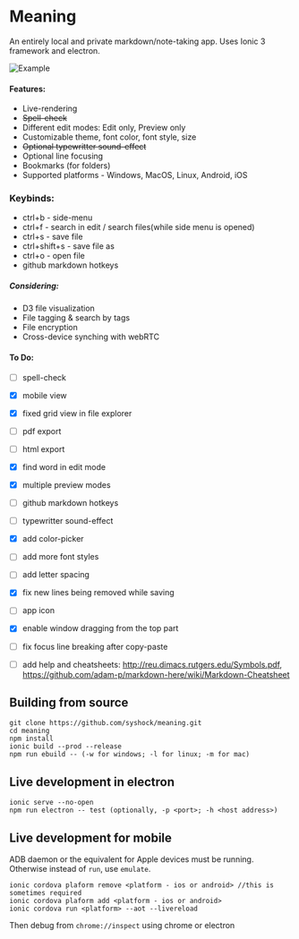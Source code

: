 # Meaning
An entirely local and private markdown/note-taking app.
Uses Ionic 3 framework and electron. 

![Example](https://github.com/SyShock/Meaning/blob/master/output.gif?raw=true)

#### Features:
- Live-rendering
- ~~Spell-check~~
- Different edit modes: Edit only, Preview only
- Customizable theme, font color, font style, size
- ~~Optional typewritter sound-effect~~
- Optional line focusing
- Bookmarks (for folders)
- Supported platforms - Windows, MacOS, Linux, Android, iOS


### Keybinds:
- ctrl+b - side-menu
- ctrl+f - search in edit / search files(while side menu is opened)
- ctrl+s - save file
- ctrl+shift+s - save file as
- ctrl+o - open file
- github markdown hotkeys


##### Considering:
- D3 file visualization
- File tagging & search by tags
- File encryption
- Cross-device synching with webRTC


#### To Do:
- [ ] spell-check
- [x] mobile view
- [x] fixed grid view in file explorer
- [ ] pdf export
- [ ] html export
- [x] find word in edit mode
- [x] multiple preview modes
- [ ] github markdown hotkeys
- [ ] typewritter sound-effect
- [x] add color-picker
- [ ] add more font styles
- [ ] add letter spacing
- [x] fix new lines being removed while saving
- [ ] app icon 
- [X] enable window dragging from the top part
- [ ] fix focus line breaking after copy-paste
- [ ] add help and cheatsheets: 
http://reu.dimacs.rutgers.edu/Symbols.pdf,
https://github.com/adam-p/markdown-here/wiki/Markdown-Cheatsheet


## Building from source
```
git clone https://github.com/syshock/meaning.git
cd meaning
npm install
ionic build --prod --release
npm run ebuild -- (-w for windows; -l for linux; -m for mac)
```

## Live development in electron
```
ionic serve --no-open
npm run electron -- test (optionally, -p <port>; -h <host address>)
```

## Live development for mobile
ADB daemon or the equivalent for Apple devices must be running.
Otherwise instead of `run`, use `emulate`.
```
ionic cordova plaform remove <platform - ios or android> //this is sometimes required
ionic cordova plaform add <platform - ios or android>
ionic cordova run <platform> --aot --livereload 
```
Then debug from `chrome://inspect` using chrome or electron
